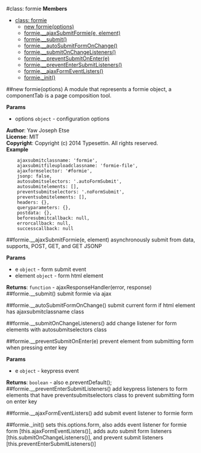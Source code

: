 <a name="formie"></a>
#class: formie
**Members**

* [class: formie](#formie)
  * [new formie(options)](#new_formie)
  * [formie.__ajaxSubmitFormie(e, element)](#formie#__ajaxSubmitFormie)
  * [formie.__submit()](#formie#__submit)
  * [formie.__autoSubmitFormOnChange()](#formie#__autoSubmitFormOnChange)
  * [formie.__submitOnChangeListeners()](#formie#__submitOnChangeListeners)
  * [formie.__preventSubmitOnEnter(e)](#formie#__preventSubmitOnEnter)
  * [formie.__preventEnterSubmitListeners()](#formie#__preventEnterSubmitListeners)
  * [formie.__ajaxFormEventListers()](#formie#__ajaxFormEventListers)
  * [formie._init()](#formie#_init)

<a name="new_formie"></a>
##new formie(options)
A module that represents a formie object, a componentTab is a page composition tool.

**Params**

- options `object` - configuration options  

**Author**: Yaw Joseph Etse  
**License**: MIT  
**Copyright**: Copyright (c) 2014 Typesettin. All rights reserved.  
**Example**  

		ajaxsubmitclassname: 'formie',
		ajaxsubmitfileuploadclassname: 'formie-file',
		ajaxformselector: '#formie',
		jsonp: false,
		autosubmitselectors: '.autoFormSubmit',
		autosubmitelements: [],
		preventsubmitselectors: '.noFormSubmit',
		preventsubmitelements: [],
		headers: {},
		queryparameters: {},
		postdata: {},
		beforesubmitcallback: null,
		errorcallback: null,
		successcallback: null

<a name="formie#__ajaxSubmitFormie"></a>
##formie.__ajaxSubmitFormie(e, element)
asynchronously submit from data, supports, POST, GET, and GET JSONP

**Params**

- e `object` - form submit event  
- element `object` - form html element  

**Returns**: `function` - ajaxResponseHandler(error, response)  
<a name="formie#__submit"></a>
##formie.__submit()
submit formie via ajax

<a name="formie#__autoSubmitFormOnChange"></a>
##formie.__autoSubmitFormOnChange()
submit current form if html element has ajaxsubmitclassname class

<a name="formie#__submitOnChangeListeners"></a>
##formie.__submitOnChangeListeners()
add change listener for form elements with autosubmitselectors class

<a name="formie#__preventSubmitOnEnter"></a>
##formie.__preventSubmitOnEnter(e)
prevent element from submitting form when pressing enter key

**Params**

- e `object` - keypress event  

**Returns**: `boolean` - also e.preventDefault();  
<a name="formie#__preventEnterSubmitListeners"></a>
##formie.__preventEnterSubmitListeners()
add keypress listeners to form elements that have preventsubmitselectors class to prevent submitting form on enter key

<a name="formie#__ajaxFormEventListers"></a>
##formie.__ajaxFormEventListers()
add submit event listener to formie form

<a name="formie#_init"></a>
##formie._init()
sets this.options.form, also adds event listener for formie form [this.ajaxFormEventListers()], adds auto submit form listeners [this.submitOnChangeListeners()], and prevent submit listeners [this.preventEnterSubmitListeners()]

